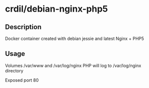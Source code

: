 # crdil/debian-nginx-php5

## Description
Docker container created with debian jessie and latest Nginx + PHP5

## Usage
Volumes /var/www and /var/log/nginx
PHP will log to /var/log/nginx directory

Exposed port 80
